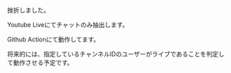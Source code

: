 挫折しました。

Youtube Liveにてチャットのみ抽出します。

Github Actionにて動作してます。

将来的には、指定しているチャンネルIDのユーザーがライブであることを判定して動作させる予定です。
